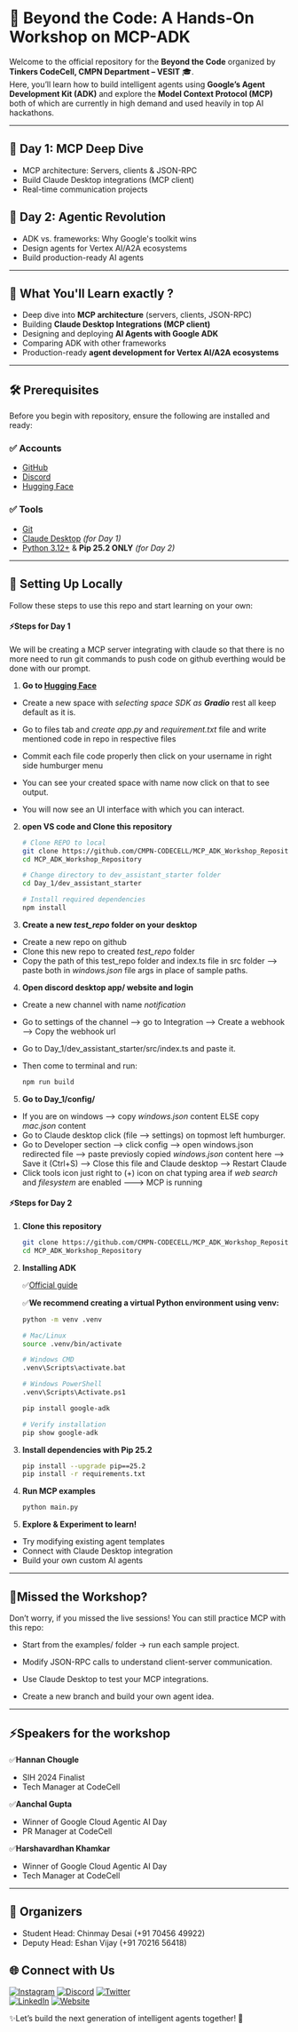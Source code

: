 # 🤖 Beyond the Code: A Hands-On Workshop on MCP-ADK

Welcome to the official repository for the **Beyond the Code** organized by **Tinkers CodeCell, CMPN Department – VESIT** 🎓.  
Here, you’ll learn how to build intelligent agents using **Google’s Agent Development Kit (ADK)** and explore the **Model Context Protocol (MCP)** both of which are currently in high demand and used heavily in top AI hackathons.

---

## 📅 Day 1: MCP Deep Dive

- MCP architecture: Servers, clients & JSON-RPC
- Build Claude Desktop integrations (MCP client)
- Real-time communication projects

## 📅 Day 2: Agentic Revolution

- ADK vs. frameworks: Why Google's toolkit wins
- Design agents for Vertex AI/A2A ecosystems
- Build production-ready AI agents

---

## 🚀 What You'll Learn exactly ?

- Deep dive into **MCP architecture** (servers, clients, JSON-RPC)
- Building **Claude Desktop Integrations (MCP client)**
- Designing and deploying **AI Agents with Google ADK**
- Comparing ADK with other frameworks
- Production-ready **agent development for Vertex AI/A2A ecosystems**

---

## 🛠️ Prerequisites

Before you begin with repository, ensure the following are installed and ready:

### ✅ Accounts

- [GitHub](https://github.com/)
- [Discord](https://discord.com/download?)
- [Hugging Face](https://huggingface.co/)

### ✅ Tools

- [Git](https://git-scm.com/downloads)
- [Claude Desktop](https://support.anthropic.com/en/articles/10065433-installing-claude-desktop?) _(for Day 1)_
- [Python 3.12+](https://www.python.org/downloads/) & **Pip 25.2 ONLY** _(for Day 2)_

---

## 📂 Setting Up Locally

Follow these steps to use this repo and start learning on your own:


#### ⚡Steps for Day 1

We will be creating a MCP server integrating with claude so that there is no more need to run git commands to push code on github everthing would be done with our prompt.

1. **Go to [Hugging Face](https://huggingface.co/)**

- Create a new space with *selecting space SDK as **Gradio*** rest all keep default as it is.
- Go to files tab and *create app.py* and *requirement.txt* file and write mentioned code in repo in respective files

- Commit each file code properly then click on your username in right side humburger menu

- You can see your created space with name now click on that to see output.

- You will now see an UI interface with which you can interact.


2. **open VS code and Clone this repository**

   ```bash
   # Clone REPO to local
   git clone https://github.com/CMPN-CODECELL/MCP_ADK_Workshop_Repository
   cd MCP_ADK_Workshop_Repository

   # Change directory to dev_assistant_starter folder
   cd Day_1/dev_assistant_starter

   # Install required dependencies
   npm install
   ```

3. **Create a new *test_repo* folder on your desktop**
- Create a new repo on github
- Clone this new repo to created *test_repo* folder
- Copy the path of this test_repo folder and index.ts file in src folder --> paste both in *windows.json* file args in place of sample paths.

4. **Open discord desktop app/ website and login**
- Create a new channel with name *notification*
- Go to settings of the channel --> go to Integration --> Create a webhook --> Copy the webhook url
- Go to Day_1/dev_assistant_starter/src/index.ts and paste it.
- Then come to terminal and run:
  
   ```bash
   npm run build
   ```
5. **Go to Day_1/config/**
- If you are on windows --> copy *windows.json* content ELSE copy *mac.json* content
- Go to Claude desktop click (file --> settings) on topmost left humburger.
- Go to Developer section --> click config --> open windows.json redirected file --> paste previosly copied *windows.json* content here --> Save it (Ctrl+S) --> Close this file and Claude desktop --> Restart Claude
- Click tools icon just right to (+) icon on chat typing area if *web search* and *filesystem* are enabled ---> MCP is running

#### ⚡Steps for Day 2

1. **Clone this repository**

   ```bash
   git clone https://github.com/CMPN-CODECELL/MCP_ADK_Workshop_Repository
   cd MCP_ADK_Workshop_Repository

   ```

2. **Installing ADK**

   ✅[Official guide](https://google.github.io/adk-docs/get-started/installation/)

   ✅**We recommend creating a virtual Python environment using venv:**

   ```bash
   python -m venv .venv

   # Mac/Linux
   source .venv/bin/activate

   # Windows CMD
   .venv\Scripts\activate.bat

   # Windows PowerShell
   .venv\Scripts\Activate.ps1

   pip install google-adk

   # Verify installation
   pip show google-adk

   ```

3. **Install dependencies with Pip 25.2**

   ```bash
   pip install --upgrade pip==25.2
   pip install -r requirements.txt

   ```

4. **Run MCP examples**

   ```bash
   python main.py

   ```

5. **Explore & Experiment to learn!**

- Try modifying existing agent templates
- Connect with Claude Desktop integration
- Build your own custom AI agents

---

## 📘Missed the Workshop?

Don’t worry, if you missed the live sessions! You can still practice MCP with this repo:

- Start from the examples/ folder → run each sample project.

- Modify JSON-RPC calls to understand client-server communication.

- Use Claude Desktop to test your MCP integrations.

- Create a new branch and build your own agent idea.

---

## ⚡Speakers for the workshop

✅**Hannan Chougle**

- SIH 2024 Finalist
- Tech Manager at CodeCell

✅**Aanchal Gupta**

- Winner of Google Cloud Agentic AI Day
- PR Manager at CodeCell

✅**Harshavardhan Khamkar**

- Winner of Google Cloud Agentic AI Day
- Tech Manager at CodeCell

---

## 🤝 Organizers

- Student Head: Chinmay Desai (+91 70456 49922)
- Deputy Head: Eshan Vijay (+91 70216 56418)

## 🌐 Connect with Us

[![Instagram](https://img.shields.io/badge/Instagram-%23E4405F.svg?&logo=instagram&logoColor=white)](https://instagram.com/codecell_vesit?igshid=1tjq870hdehua)
[![Discord](https://img.shields.io/badge/Discord-%235865F2.svg?&logo=discord&logoColor=white)](https://discord.gg/5gv8CBV4pK)
[![Twitter](https://img.shields.io/badge/Twitter-%231DA1F2.svg?&logo=twitter&logoColor=white)](https://twitter.com/Codecell_cmpn)  
[![LinkedIn](https://img.shields.io/badge/LinkedIn-%230077B5.svg?&logo=linkedin&logoColor=white)](https://www.linkedin.com/company/vesit-tinkers-codecell-computer-department/about/)
[![Website](https://img.shields.io/badge/Website-%23000000.svg?&logo=google-chrome&logoColor=white)](https://codecell-cmpn-vesit.ves.ac.in/)

✨Let’s build the next generation of intelligent agents together! 🚀
